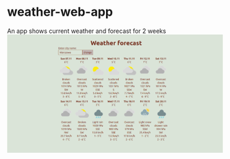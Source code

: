 # weather-web-app
An app shows current weather and forecast for 2 weeks               
[![weather-app](/image.png)](https://weather-forecast-app-web.herokuapp.com/weather)
